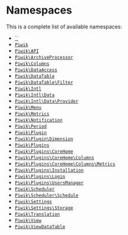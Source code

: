 Namespaces
==========

This is a complete list of available namespaces:

- [``]()
- [`Piwik`](Piwik)
- [`Piwik\API`](Piwik/API)
- [`Piwik\ArchiveProcessor`](Piwik/ArchiveProcessor)
- [`Piwik\Columns`](Piwik/Columns)
- [`Piwik\DataAccess`](Piwik/DataAccess)
- [`Piwik\DataTable`](Piwik/DataTable)
- [`Piwik\DataTable\Filter`](Piwik/DataTable/Filter)
- [`Piwik\Intl`](Piwik/Intl)
- [`Piwik\Intl\Data`](Piwik/Intl/Data)
- [`Piwik\Intl\Data\Provider`](Piwik/Intl/Data/Provider)
- [`Piwik\Menu`](Piwik/Menu)
- [`Piwik\Metrics`](Piwik/Metrics)
- [`Piwik\Notification`](Piwik/Notification)
- [`Piwik\Period`](Piwik/Period)
- [`Piwik\Plugin`](Piwik/Plugin)
- [`Piwik\Plugin\Dimension`](Piwik/Plugin/Dimension)
- [`Piwik\Plugins`](Piwik/Plugins)
- [`Piwik\Plugins\CoreHome`](Piwik/Plugins/CoreHome)
- [`Piwik\Plugins\CoreHome\Columns`](Piwik/Plugins/CoreHome/Columns)
- [`Piwik\Plugins\CoreHome\Columns\Metrics`](Piwik/Plugins/CoreHome/Columns/Metrics)
- [`Piwik\Plugins\Installation`](Piwik/Plugins/Installation)
- [`Piwik\Plugins\Login`](Piwik/Plugins/Login)
- [`Piwik\Plugins\UsersManager`](Piwik/Plugins/UsersManager)
- [`Piwik\Scheduler`](Piwik/Scheduler)
- [`Piwik\Scheduler\Schedule`](Piwik/Scheduler/Schedule)
- [`Piwik\Settings`](Piwik/Settings)
- [`Piwik\Settings\Storage`](Piwik/Settings/Storage)
- [`Piwik\Translation`](Piwik/Translation)
- [`Piwik\View`](Piwik/View)
- [`Piwik\ViewDataTable`](Piwik/ViewDataTable)
